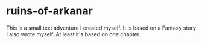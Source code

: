 # ruins-of-arkanar
This is a small text adventure I created myself. It is based on a Fantasy story I also wrote myself. At least it's based on one chapter.
